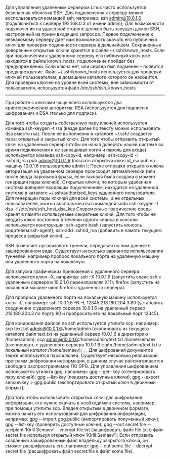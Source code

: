 Для управления удаленным сервером Linux часто используется безопасная оболочка SSH. Для подключения к серверу можно воспользоваться командой ssh, например:
ssh admin@10.0.1.6   	(подключиться к серверу 192.168.0.3 от имени admin);
Для возможности подключения на удаленной стороне должен быть запущен демон SSH, настроенный на прием входящих запросов. Первое подключение к незнакомому серверу дает нам возможность скачать его публичный ключ для проверки подлинности сервера в дальнейшем.
Сохраненные доверенные открытые ключи хранятся в файле ~/.ssh/known_hosts. Если при подключении к удаленному серверу его публичный ключ уже находится в файле known_hosts, подключение пройдет без предупреждений. Если ключа нет, или сервер был подменен – появится предупреждение.
Файл ~/.ssh/known_hosts используется для проверки ключей пользователем, в домашнем каталоге которого он находится. Для проверки ключей на уровне всей системы, вне зависимости от пользователя, используется файл /etc/ssh/ssh_known_hosts
___
При работе с ключами чаще всего используются два криптографических алгоритма: RSA (используется для подписи и шифрования) и DSA (только для подписи). 

Для того чтобы создать собственную пару ключей используется команда ssh-keygen -t rsa (везде далее по тексту можно использовать dsa вместо rsa). После ее выполнения в каталоге ~/.ssh/ создается пара: открытый и закрытый ключ.
Для того чтобы отправить открытый ключ на удаленный сервер (чтобы он начал доверять нашей системе во время подключения и не запрашивал логин и пароль для входа) используется команда ssh-copy-id, например:
ssh-copy-id -i .ssh/id_rsa.pub admin@10.0.1.6   (послать открытый ключ id_rsa.pub на машину 10.0.1.6 пользователю admin );
После отправки открытого ключа авторизация на удаленном сервере происходит автоматически (или после ввода парольной фразы, если таковая была создана в момент генерации пары ключей).
Открытые ключи, по которым удаленная система доверяет входящим подключениям, находится на удаленной системе в каталоге ~/.ssh/authorized_keys удаленного пользователя.
Для генерации пары ключей для всей системы, а не отдельных пользователей, можно воспользоваться командой sudo ssh-keygen -t dsa -f /etc/ssh/ssh_host_dsa_key
Современные графические среды хранят в памяти используемые секретные ключи. Для того чтобы не вводить ключ постоянно в течении одного сеанса в консоли используется конструкция:
ssh-agent bash	(запустить консоль родителем ssh-agent);
ssh-add .ssh/id_rsa  (добавить в память текущего процесса закрытый ключ).
__

SSH позволяет организовать туннели, передавая по ним данные в зашифрованном виде. Существует несколько вариантов использования туннелей, например проброс локального порта на удаленную машину или удаленного порта на локальную.

Для запуска графических приложений с удаленного сервера используется ключ –X, например: 
ssh –X 10.0.1.6	(запустить сеанс ssh с удаленным сервером 10.0.1.6 перенаправляя X11);
firefox		(запустить на локальной машине окно firefox с удаленного сервера).

Для проброса удаленного порта на локальную машину используется ключ –L, например:
ssh 10.0.1.6 –N –L 12345:213.180.204.3:80   (установить соединение с удаленного сервера 10.0.1.6 на удаленный сервер 213.180.204.3 по порту 80 и пробросить его на локальный порт 12345).

Для копирования файлов по ssh используется утилита scp, например:
scp text.txt admin@10.0.1.6:/home/admin	(скопировать из текущего каталога файл text.txt на удаленный сервер 10.0.1.6 в директорию /home/admin);
scp admin@10.0.1.6:/home/admin/text.txt /home/semaev	(скопировать с удаленного сервера 10.0.1.6 файл /home/admin/text.txt в локальный каталог /home/semaev);
__
Для шифрования документов также используется пара ключей. Существует несколько реализаций программ шифрования информации, в данном случае рассматривается свободно распространяемое ПО GPG.
Для управления шифрованием используется утилита gpg, например:
gpg --gen-key	(сгенерировать пару ключей);
gpg --list-key	(показать доступные ключи);
gpg --export semaevkey > gpg.public	(экспортировать открытый ключ в двоичный формат);

Для того чтобы использовать открытый ключ для шифрования информации, его нужно скачать в необходимую систему, например, при помощи утилиты scp. Владея открытым в двоичном формате, можно начать его использования для шифрования информации, например:
gpg --import gpg.public	(импортировать полученный ключ);
gpg --list-key		(проверить доступные ключи);
gpg --out secret.file --recipient ‘Kirill Semaev’ --encrypt file.txt	(зашифровать файл file.txt в файл secret.file используя открытый ключ ‘Kirill Semaev’);
Если отправить созданный зашифрованный файл владельцу закрытого ключа, он сможет расшифровать его, например:
gpg --out some.file --decrypt secret.file	(расшифровать файл secret.file в файл some.file).

